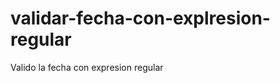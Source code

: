 validar-fecha-con-explresion-regular
====================================

Valido la fecha con expresion regular
